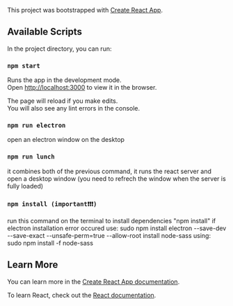 This project was bootstrapped with [Create React App](https://github.com/facebook/create-react-app).

## Available Scripts

In the project directory, you can run:

### `npm start`

Runs the app in the development mode.<br>
Open [http://localhost:3000](http://localhost:3000) to view it in the browser.

The page will reload if you make edits.<br>
You will also see any lint errors in the console.

### `npm run electron`

open an electron window on the desktop

### `npm run lunch`

it combines both of the previous command, it runs the react server and open a desktop window (you need to refrech the window when the server is fully loaded)

### `npm install (important❗️️️❗️❗️)`
run this command on the terminal to install dependencies "npm install"
if electron installation error occured use: sudo npm install electron --save-dev --save-exact --unsafe-perm=true --allow-root
install node-sass using: sudo npm install -f node-sass

## Learn More

You can learn more in the [Create React App documentation](https://facebook.github.io/create-react-app/docs/getting-started).

To learn React, check out the [React documentation](https://reactjs.org/).
